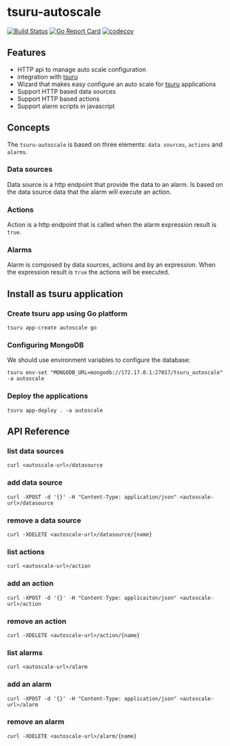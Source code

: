# tsuru-autoscale

[![Build Status](https://travis-ci.org/tsuru/tsuru-autoscale.png?branch=master)](https://travis-ci.org/tsuru/tsuru-autoscale)
[![Go Report Card](https://goreportcard.com/badge/github.com/tsuru/tsuru-autoscale)](https://goreportcard.com/report/github.com/tsuru/tsuru-autoscale)
[![codecov](https://codecov.io/gh/tsuru/tsuru-autoscale/branch/master/graph/badge.svg)](https://codecov.io/gh/tsuru/tsuru-autoscale)

## Features

* HTTP api to manage auto scale configuration
* integration with [tsuru](https://tsuru.io)
* Wizard that makes easy configure an auto scale for [tsuru](https://tsuru.io)
applications
* Support HTTP based data sources
* Support HTTP based actions
* Support alarm scripts in javascript

## Concepts

The `tsuru-autoscale` is based on three elements: `data sources`, `actions` and `alarms`.

### Data sources

Data source is a http endpoint that provide the data to an alarm. Is based on the
data source data that the alarm will execute an action.

### Actions

Action is a http endpoint that is called when the alarm expression result is `true`.

### Alarms

Alarm is composed by data sources, actions and by an expression. When the expression result is `true` the actions will be executed.

## Install as tsuru application

### Create tsuru app using Go platform

```
tsuru app-create autoscale go
```

### Configuring MongoDB

We should use environment variables to configure the database:

```
tsuru env-set "MONGODB_URL=mongodb://172.17.0.1:27017/tsuru_autoscale" -a autoscale
```

### Deploy the applications

```
tsuru app-deploy . -a autoscale
```

## API Reference

### list data sources

```
curl <autoscale-url>/datasource
```

### add data source

```
curl -XPOST -d '{}' -H "Content-Type: application/json" <autoscale-url>/datasource
```

### remove a data source

```
curl -XDELETE <autoscale-url>/datasource/{name}
```

### list actions

```
curl <autoscale-url>/action
```

### add an action

```
curl -XPOST -d '{}' -H "Content-Type: applicaiton/json" <autoscale-url>/action
```

### remove an action

```
curl -XDELETE <autoscale-url>/action/{name}
```

### list alarms

```
curl <autoscale-url>/alarm
```

### add an alarm

```
curl -XPOST -d '{}' -H "Content-Type: application/json" <autoscale-url>/alarm
```

### remove an alarm

```
curl -XDELETE <autoscale-url>/alarm/{name}
```
